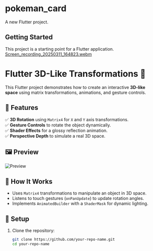 # pokeman_card

A new Flutter project.

## Getting Started

This project is a starting point for a Flutter application.
[Screen_recording_20250311_164823.webm](https://github.com/user-attachments/assets/91950767-737d-4a3d-8aca-a1863585aec6)

# **Flutter 3D-Like Transformations 🚀**

This Flutter project demonstrates how to create an interactive **3D-like space** using matrix transformations, animations, and gesture controls.

## **📌 Features**
✅ **3D Rotation** using `Matrix4` for `X` and `Y` axis transformations.  
✅ **Gesture Controls** to rotate the object dynamically.  
✅ **Shader Effects** for a glossy reflection animation.  
✅ **Perspective Depth** to simulate a real 3D space.  

## **🖼️ Preview**
![Preview](assets/images/preview.gif)

## **📜 How It Works**
- Uses `Matrix4` transformations to manipulate an object in 3D space.
- Listens to touch gestures (`onPanUpdate`) to update rotation angles.
- Implements `AnimatedBuilder` with a `ShaderMask` for dynamic lighting.

## **🔧 Setup**
1. Clone the repository:
   ```bash
   git clone https://github.com/your-repo-name.git
   cd your-repo-name
